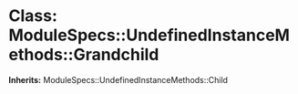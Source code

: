 # Class: ModuleSpecs::UndefinedInstanceMethods::Grandchild
**Inherits:** ModuleSpecs::UndefinedInstanceMethods::Child
    




